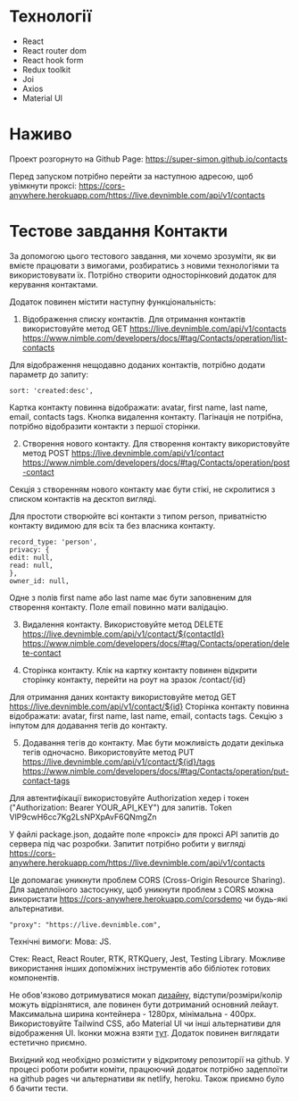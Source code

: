 # Технології

- React
- React router dom
- React hook form
- Redux toolkit
- Joi
- Axios
- Material UI

# Наживо

Проект розгорнуто на Github Page:
https://super-simon.github.io/contacts

Перед запуском потрібно перейти за наступною адресою, щоб увімкнути проксі:
https://cors-anywhere.herokuapp.com/https://live.devnimble.com/api/v1/contacts

# Тестове завдання Контакти

За допомогою цього тестового завдання, ми хочемо зрозуміти, як ви вмієте працювати з вимогами, розбиратись з новими технологіями та використовувати їх. Потрібно створити односторінковий додаток для керування контактами.

Додаток повинен містити наступну функціональність:

1. Відображення списку контактів.
   Для отримання контактів використовуйте метод
   GET https://live.devnimble.com/api/v1/contacts https://www.nimble.com/developers/docs/#tag/Contacts/operation/list-contacts

Для відображення нещодавно доданих контактів, потрібно додати параметр до запиту:

```
sort: 'created:desc',
```

Картка контакту повинна відображати: avatar, first name, last name, email, contacts tags. Кнопка видалення контакту.
Пагінація не потрібна, потрібно відобразити контакти з першої сторінки.

2. Cтворення нового контакту.
   Для створення контакту використовуйте метод
   POST https://live.devnimble.com/api/v1/contact
   https://www.nimble.com/developers/docs/#tag/Contacts/operation/post-contact

Секція з створенням нового контакту має бути стікі, не скролитися з списком контактів на десктоп вигляді.

Для простоти створюйте всі контакти з типом person, приватністю контакту видимою для всіх та без власника контакту.

```
record_type: 'person',
privacy: {
edit: null,
read: null,
},
owner_id: null,
```

Одне з полів first name або last name має бути заповненим для створення контакту.
Поле email повинно мати валідацію.

3. Видалення контакту.
   Використовуйте метод DELETE https://live.devnimble.com/api/v1/contact/${contactId}
   https://www.nimble.com/developers/docs/#tag/Contacts/operation/delete-contact

4. Cторінка контакту.
   Клік на картку контакту повинен відкрити сторінку контакту, перейти на роут на зразок /contact/{id}

Для отримання даних контакту використовуйте метод
GET https://live.devnimble.com/api/v1/contact/${id}
Сторінка контакту повинна відображати: avatar, first name, last name, email, contacts tags.
Секцію з інпутом для додавання тегів до контакту.

5. Додавання тегів до контакту.
   Має бути можливість додати декілька тегів одночасно.
   Використовуйте метод
   PUT https://live.devnimble.com/api/v1/contact/${id}/tags
   https://www.nimble.com/developers/docs/#tag/Contacts/operation/put-contact-tags

Для автентифікації використовуйте Authorization хедер і токен ("Authorization: Bearer YOUR_API_KEY") для запитів.
Token VlP9cwH6cc7Kg2LsNPXpAvF6QNmgZn

У файлі package.json, додайте поле «проксі» для проксі API запитів до сервера під час розробки.
Запитит потрібно робити у вигляді https://cors-anywhere.herokuapp.com/https://live.devnimble.com/api/v1/contacts

Це допомагає уникнути проблем CORS (Cross-Origin Resource Sharing).
Для задеплоїного застосунку, щоб уникнути проблем з CORS можна використати https://cors-anywhere.herokuapp.com/corsdemo чи будь-які альтернативи.

```
"proxy": "https://live.devnimble.com",
```

Технічні вимоги:
Мова: JS.

Стек: React, React Router, RTK, RTKQuery, Jest, Testing Library.
Можливе використання інших допоміжних інструментів або бібліотек готових компонентів.

Не обов'язково дотримуватися мокап [дизайну](https://www.figma.com/design/OJf6EpdlnAQOmL1acT4VzG/Nimble-Test), відступи/розміри/колір можуть відрізнятися, але повинен бути дотриманий основний лейаут. Максимальна ширина контейнера - 1280px, мінімальна - 400px.
Використовуйте Tailwind CSS, або Material UI чи інші альтернативи для відображення UI. Іконки можна взяти [тут](https://fonts.google.com/icons?selected=Material+Icons).
Додаток повинен виглядати естетично приємно.

Вихідний код необхідно розмістити у відкритому репозиторії на github.
У процесі роботи робити коміти, працюючий додаток потрібно задеплоїти на github pages чи альтернативи як netlify, heroku. Також приємно було б бачити тести.
